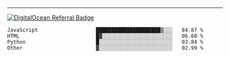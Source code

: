 ---
[![DigitalOcean Referral Badge](https://web-platforms.sfo2.digitaloceanspaces.com/WWW/Badge%203.svg)](https://www.digitalocean.com/?refcode=37fa54d82492&utm_campaign=Referral_Invite&utm_medium=Referral_Program&utm_source=badge)

<!--START_SECTION:waka-->

```text
JavaScript                   █████████████████████▒░░░   84.87 %
HTML                         █▓░░░░░░░░░░░░░░░░░░░░░░░   06.60 %
Python                       █░░░░░░░░░░░░░░░░░░░░░░░░   03.84 %
Other                        ▓░░░░░░░░░░░░░░░░░░░░░░░░   02.99 %
```

<!--END_SECTION:waka-->


[linkedin]: https://www.linkedin.com/in/mohamed-elh/

